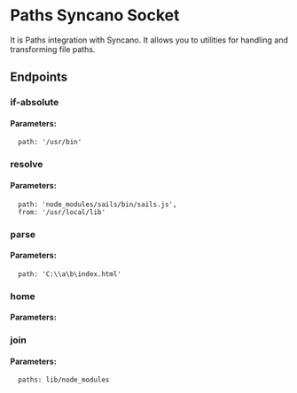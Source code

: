 # Paths Syncano Socket

It is Paths integration with Syncano. It allows you to utilities for handling and transforming file paths.

## Endpoints

### if-absolute

#### Parameters:

      path: '/usr/bin'


### resolve

#### Parameters:

      path: 'node_modules/sails/bin/sails.js',
      from: '/usr/local/lib'


### parse

#### Parameters:

      path: 'C:\\a\b\index.html'


### home

#### Parameters:



### join

#### Parameters:

      paths: lib/node_modules

